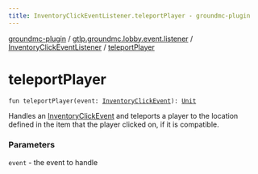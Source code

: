 ```yaml
---
title: InventoryClickEventListener.teleportPlayer - groundmc-plugin
---
```


[groundmc-plugin](../../index.html) / [gtlp.groundmc.lobby.event.listener](../index.html) / [InventoryClickEventListener](index.html) / [teleportPlayer](.)

# teleportPlayer

`fun teleportPlayer(event: `[`InventoryClickEvent`](https://hub.spigotmc.org/javadocs/spigot/org/bukkit/event/inventory/InventoryClickEvent.html)`): `[`Unit`](https://kotlinlang.org/api/latest/jvm/stdlib/kotlin/-unit/index.html)

Handles an [InventoryClickEvent](https://hub.spigotmc.org/javadocs/spigot/org/bukkit/event/inventory/InventoryClickEvent.html) and teleports a player to the location defined
in the item that the player clicked on, if it is compatible.

### Parameters

`event` - the event to handle